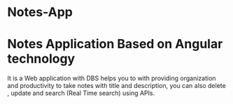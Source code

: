 # Notes-App
# Notes Application Based on Angular technology
It is a Web application with DBS helps you to with providing organization and productivity to take notes with title and description, you can also delete , update and search (Real Time search) using APIs.
